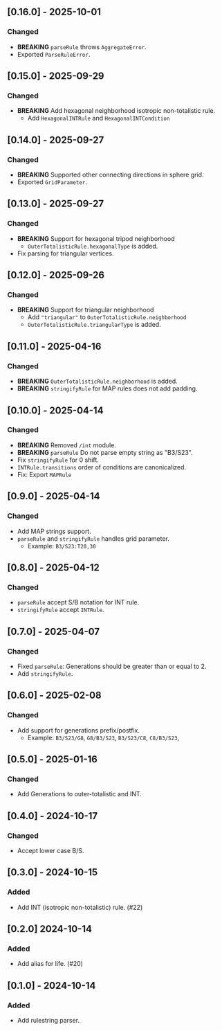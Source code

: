 ## [0.16.0] - 2025-10-01

### Changed

- **BREAKING** `parseRule` throws `AggregateError`.
- Exported `ParseRuleError`.

## [0.15.0] - 2025-09-29

### Changed

- **BREAKING** Add hexagonal neighborhood isotropic non-totalistic rule.
  - Add `HexagonalINTRule` and `HexagonalINTCondition`

## [0.14.0] - 2025-09-27

### Changed

- **BREAKING** Supported other connecting directions in sphere grid.
- Exported `GridParameter`.

## [0.13.0] - 2025-09-27

### Changed

- **BREAKING** Support for hexagonal tripod neighborhood
  - `OuterTotalisticRule.hexagonalType` is added.
- Fix parsing for triangular vertices.

## [0.12.0] - 2025-09-26

### Changed

- **BREAKING** Support for triangular neighborhood
  - Add `"triangular"` to `OuterTotalisticRule.neighborhood`
  - `OuterTotalisticRule.triangularType` is added.

## [0.11.0] - 2025-04-16

### Changed

- **BREAKING** `OuterTotalisticRule.neighborhood` is added.
- **BREAKING** `stringifyRule` for MAP rules does not add padding.

## [0.10.0] - 2025-04-14

### Changed

- **BREAKING** Removed `/int` module.
- **BREAKING** `parseRule` Do not parse empty string as "B3/S23".
- Fix `stringifyRule` for 0 shift.
- `INTRule.transitions` order of conditions are canonicalized.
- Fix: Export `MAPRule`

## [0.9.0] - 2025-04-14

### Changed

- Add MAP strings support.
- `parseRule` and `stringifyRule` handles grid parameter.
  - Example: `B3/S23:T20,30`

## [0.8.0] - 2025-04-12

### Changed

- `parseRule` accept S/B notation for INT rule.
- `stringifyRule` accept `INTRule`.

## [0.7.0] - 2025-04-07

### Changed

- Fixed `parseRule`: Generations should be greater than or equal to 2.
- Add `stringifyRule`.

## [0.6.0] - 2025-02-08

### Changed

- Add support for generations prefix/postfix.
  - Example: `B3/S23/G8`, `G8/B3/S23`, `B3/S23/C8`, `C8/B3/S23`,

## [0.5.0] - 2025-01-16

### Changed

- Add Generations to outer-totalistic and INT.

## [0.4.0] - 2024-10-17

### Changed

- Accept lower case B/S.

## [0.3.0] - 2024-10-15

### Added

- Add INT (isotropic non-totalistic) rule. (#22)

## [0.2.0] 2024-10-14

### Added

- Add alias for life. (#20)

## [0.1.0] - 2024-10-14

### Added

- Add rulestring parser.

